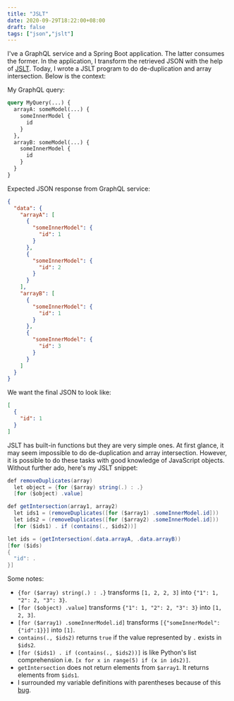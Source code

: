 ```yaml
---
title: "JSLT"
date: 2020-09-29T18:22:00+08:00
draft: false
tags: ["json","jslt"]
---
```

I've a GraphQL service and a Spring Boot application. The latter consumes the former. In the application, I transform the retrieved JSON with the help of [JSLT](https://github.com/schibsted/jslt). Today, I wrote a JSLT program to do de-duplication and array intersection. Below is the context:

My GraphQL query:

```graphql
query MyQuery(...) {
  arrayA: someModel(...) {
    someInnerModel {
      id
    }
  },
  arrayB: someModel(...) {
    someInnerModel {
      id
    }
  }
}
```

Expected JSON response from GraphQL service:

```json
{
  "data": {
    "arrayA": [
      {
        "someInnerModel": {
          "id": 1
        }
      },
      {
        "someInnerModel": {
          "id": 2
        }
      }
    ],
    "arrayB": [
      {
        "someInnerModel": {
          "id": 1
        }
      },
      {
        "someInnerModel": {
          "id": 3
        }
      }
    ]
  }
}
```

We want the final JSON to look like:

```json
[
  {
    "id": 1
  }
]
```

JSLT has built-in functions but they are very simple ones. At first glance, it may seem impossible to do de-duplication and array intersection. However, it is possible to do these tasks with good knowledge of JavaScript objects. Without further ado, here's my JSLT snippet:

```java
def removeDuplicates(array)
  let object = {for ($array) string(.) : .}
  [for ($object) .value]

def getIntersection(array1, array2)
  let ids1 = (removeDuplicates([for ($array1) .someInnerModel.id]))
  let ids2 = (removeDuplicates([for ($array2) .someInnerModel.id]))
  [for ($ids1) . if (contains(., $ids2))]

let ids = (getIntersection(.data.arrayA, .data.arrayB))
[for ($ids)
{
  "id": .
}]
```

Some notes:
- `{for ($array) string(.) : .}` transforms `[1, 2, 2, 3]` into `{"1": 1, "2": 2, "3": 3}`.
- `[for ($object) .value]` transforms `{"1": 1, "2": 2, "3": 3}` into `[1, 2, 3]`.
- `[for ($array1) .someInnerModel.id]` transforms `[{"someInnerModel":{"id":1}}]` into `[1]`.
- `contains(., $ids2)` returns `true` if the value represented by `.` exists in `$ids2`.
- `[for ($ids1) . if (contains(., $ids2))]` is like Python's list comprehension i.e. `[x for x in range(5) if (x in ids2)]`.
- `getIntersection` does not return elements from `$array1`. It returns elements from `$ids1`.
- I surrounded my variable definitions with parentheses because of this [bug](https://github.com/schibsted/jslt/issues/98).
